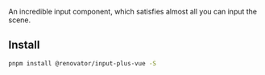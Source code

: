An incredible input component, which satisfies almost all you can input the scene.

## Install
```bash
pnpm install @renovator/input-plus-vue -S
```